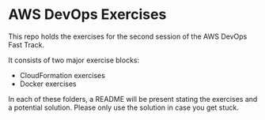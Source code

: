 # AWS DevOps Exercises
This repo holds the exercises for the second session of the AWS DevOps Fast Track.

It consists of two major exercise blocks:
* CloudFormation exercises
* Docker exercises

In each of these folders, a README will be present stating the exercises and a potential solution.
Please only use the solution in case you get stuck.

